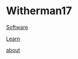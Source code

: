 # Witherman17
[Software](https://www.example.com)


[Learn](https://www.example.com)


[about](https://www.example.com)
